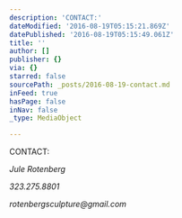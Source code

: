 ```yaml
---
description: 'CONTACT:'
dateModified: '2016-08-19T05:15:21.869Z'
datePublished: '2016-08-19T05:15:49.061Z'
title: ''
author: []
publisher: {}
via: {}
starred: false
sourcePath: _posts/2016-08-19-contact.md
inFeed: true
hasPage: false
inNav: false
_type: MediaObject

---
```

CONTACT:

_Jule Rotenberg_

_323.275.8801_

_rotenbergsculpture@gmail.com_